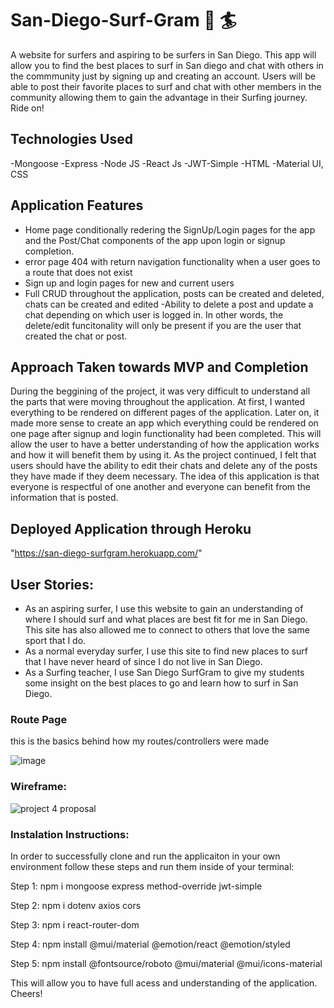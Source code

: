 # San-Diego-Surf-Gram 🌊 🏄
A website for surfers and aspiring to be surfers in San Diego. This app will allow you to find the best places to surf in San diego and chat with others in the commmunity just by signing up and creating an account. Users will be able to post their favorite places to surf and chat with other members in the community allowing them to gain the advantage in their Surfing journey. Ride on!

## Technologies Used
-Mongoose
-Express
-Node JS
-React Js
-JWT-Simple
-HTML
-Material UI, CSS

## Application Features
- Home page conditionally redering the SignUp/Login pages for the app and the Post/Chat components of the app upon login or signup completion.
- error page 404 with return navigation functionality when a user goes to a route that does not exist
- Sign up and login pages for new and current users
- Full CRUD throughout the application, posts can be created and deleted, chats can be created and edited
-Ability to delete a post and update a chat depending on which user is logged in. In other words, the delete/edit funcitonality will only be present if you are the user that created the chat or post.

## Approach Taken towards MVP and Completion
During the beggining of the project, it was very difficult to understand all the parts that were moving throughout the application. At first, I wanted everything to be rendered on different pages of the application. Later on, it made more sense to create an app which everything could be rendered on one page after signup and login functionality had been completed. This will allow the user to have a better understanding of how the application works and how it will benefit them by using it. As the project continued, I felt that users should have the ability to edit their chats and delete any of the posts they have made if they deem necessary. The idea of this application is that everyone is respectful of one another and everyone can benefit from the information that is posted.

## Deployed Application through Heroku
"https://san-diego-surfgram.herokuapp.com/"

## User Stories:
- As an aspiring surfer, I use this website to gain an understanding of where I should surf and what places are best fit for me in San Diego. This site has also allowed me to connect to others that love the same sport that I do. 
- As a normal everyday surfer, I use this site to find new places to surf that I have never heard of since I do not live in San Diego. 
- As a Surfing teacher, I use San Diego SurfGram to give my students some insight on the best places to go and learn how to surf in San Diego.

### Route Page
this is the basics behind how my routes/controllers were made

![image](https://user-images.githubusercontent.com/115511495/204766997-a0d17ad7-e3bc-4779-ba62-da2cf462bed8.png)

### Wireframe:
![project 4 proposal](https://media.git.generalassemb.ly/user/45877/files/93403b78-383b-428d-914d-9cc0b2d014ae)

### Instalation Instructions:
In order to successfully clone and run the applicaiton in your own environment follow these steps and run them inside of your terminal:

Step 1: npm i mongoose express method-override jwt-simple

Step 2: npm i dotenv axios cors

Step 3: npm i react-router-dom

Step 4: npm install @mui/material @emotion/react @emotion/styled

Step 5: npm install @fontsource/roboto @mui/material @mui/icons-material

This will allow you to have full acess and understanding of the application. Cheers!
